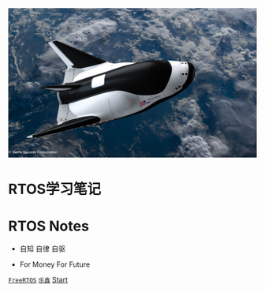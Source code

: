 <img width="600px"  src="flight.jpg">

# RTOS学习笔记

# RTOS Notes

- 自知 自律 自驱

- For Money For Future

[`FreeRTOS`](<https://www.freertos.org/>)
[`乐鑫`](<https://www.espressif.com/>)
[Start](README.md)
